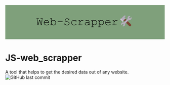 ![](https://github.com/gitikaajain/JS-web_scrapper/blob/main/source/Web-Scrapper%F0%9F%9B%A0%EF%B8%8F.png)
# JS-web_scrapper
A tool that helps to get the desired data out of any website.
![GitHub last commit](https://img.shields.io/github/last-commit/gitikaajain/JS-web_scrapper?style=social)
